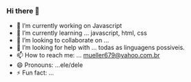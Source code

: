 ### Hi there 👋

- 🔭 I’m currently working on Javascript
- 🌱 I’m currently learning ... javascript, html, css
- 👯 I’m looking to collaborate on ... 
- 🤔 I’m looking for help with ... todas as linguagens possiveis. 
- 📫 How to reach me: ... mueller679@yahoo.com.br
- 😄 Pronouns: ...ele/dele
- ⚡ Fun fact: ...
